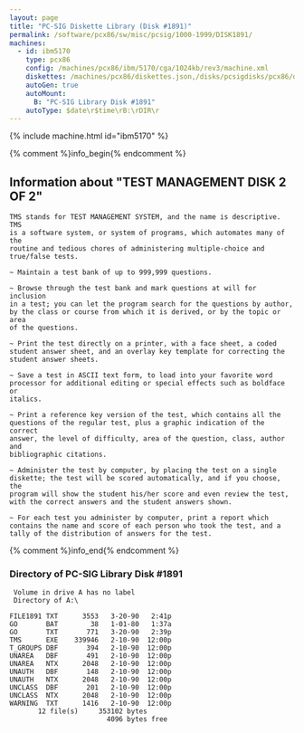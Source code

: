 ```yaml
---
layout: page
title: "PC-SIG Diskette Library (Disk #1891)"
permalink: /software/pcx86/sw/misc/pcsig/1000-1999/DISK1891/
machines:
  - id: ibm5170
    type: pcx86
    config: /machines/pcx86/ibm/5170/cga/1024kb/rev3/machine.xml
    diskettes: /machines/pcx86/diskettes.json,/disks/pcsigdisks/pcx86/diskettes.json
    autoGen: true
    autoMount:
      B: "PC-SIG Library Disk #1891"
    autoType: $date\r$time\rB:\rDIR\r
---
```


{% include machine.html id="ibm5170" %}

{% comment %}info_begin{% endcomment %}

## Information about "TEST MANAGEMENT DISK 2 OF 2"

    TMS stands for TEST MANAGEMENT SYSTEM, and the name is descriptive.  TMS
    is a software system, or system of programs, which automates many of the
    routine and tedious chores of administering multiple-choice and
    true/false tests.
    
    ~ Maintain a test bank of up to 999,999 questions.
    
    ~ Browse through the test bank and mark questions at will for inclusion
    in a test; you can let the program search for the questions by author,
    by the class or course from which it is derived, or by the topic or area
    of the questions.
    
    ~ Print the test directly on a printer, with a face sheet, a coded
    student answer sheet, and an overlay key template for correcting the
    student answer sheets.
    
    ~ Save a test in ASCII text form, to load into your favorite word
    processor for additional editing or special effects such as boldface or
    italics.
    
    ~ Print a reference key version of the test, which contains all the
    questions of the regular test, plus a graphic indication of the correct
    answer, the level of difficulty, area of the question, class, author and
    bibliographic citations.
    
    ~ Administer the test by computer, by placing the test on a single
    diskette; the test will be scored automatically, and if you choose, the
    program will show the student his/her score and even review the test,
    with the correct answers and the student answers shown.
    
    ~ For each test you administer by computer, print a report which
    contains the name and score of each person who took the test, and a
    tally of the distribution of answers for the test.
{% comment %}info_end{% endcomment %}


### Directory of PC-SIG Library Disk #1891

     Volume in drive A has no label
     Directory of A:\

    FILE1891 TXT      3553   3-20-90   2:41p
    GO       BAT        38   1-01-80   1:37a
    GO       TXT       771   3-20-90   2:39p
    TMS      EXE    339946   2-10-90  12:00p
    T_GROUPS DBF       394   2-10-90  12:00p
    UNAREA   DBF       491   2-10-90  12:00p
    UNAREA   NTX      2048   2-10-90  12:00p
    UNAUTH   DBF       148   2-10-90  12:00p
    UNAUTH   NTX      2048   2-10-90  12:00p
    UNCLASS  DBF       201   2-10-90  12:00p
    UNCLASS  NTX      2048   2-10-90  12:00p
    WARNING  TXT      1416   2-10-90  12:00p
           12 file(s)     353102 bytes
                            4096 bytes free
